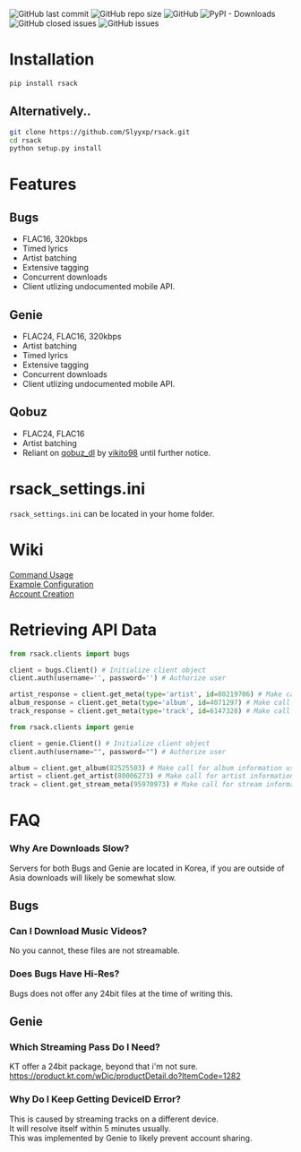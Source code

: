 ![GitHub last commit](https://img.shields.io/github/last-commit/Slyyxp/rsack) ![GitHub repo size](https://img.shields.io/github/repo-size/Slyyxp/rsack) ![GitHub](https://img.shields.io/github/license/Slyyxp/rsack) ![PyPI - Downloads](https://img.shields.io/pypi/dm/rsack) ![GitHub closed issues](https://img.shields.io/github/issues-closed-raw/Slyyxp/rsack) ![GitHub issues](https://img.shields.io/github/issues-raw/Slyyxp/rsack)

# Installation
```bash
pip install rsack
```

## Alternatively..
```bash
git clone https://github.com/Slyyxp/rsack.git
cd rsack
python setup.py install
```

# Features
## Bugs
- FLAC16, 320kbps
- Timed lyrics
- Artist batching
- Extensive tagging
- Concurrent downloads
- Client utlizing undocumented mobile API.

## Genie
- FLAC24, FLAC16, 320kbps
- Artist batching
- Timed lyrics
- Extensive tagging
- Concurrent downloads
- Client utlizing undocumented mobile API.

## Qobuz
- FLAC24, FLAC16
- Artist batching
- Reliant on [qobuz_dl](https://github.com/vitiko98/qobuz-dl) by [vikito98](https://github.com/vitiko98) until further notice.

# rsack_settings.ini
`rsack_settings.ini` can be located in your home folder.

# Wiki
[Command Usage](https://github.com/Slyyxp/rsack/wiki/Command-Usage)  
[Example Configuration](https://github.com/Slyyxp/rsack/wiki/Configuration)  
[Account Creation](https://github.com/Slyyxp/rsack/wiki/Account-Creation)  

# Retrieving API Data
```python
from rsack.clients import bugs

client = bugs.Client() # Initialize client object
client.auth(username='', password='') # Authorize user

artist_response = client.get_meta(type='artist', id=80219706) # Make call for artist information using artist UID
album_response = client.get_meta(type='album', id=4071297) # Make call for album information using album UID
track_response = client.get_meta(type='track', id=6147328) # Make call for track information using track UID
```
```python
from rsack.clients import genie

client = genie.Client() # Initialize client object
client.auth(username="", password="") # Authorize user

album = client.get_album(82525503) # Make call for album information using album UID
artist = client.get_artist(80006273) # Make call for artist information using artist UID
track = client.get_stream_meta(95970973) # Make call for stream information using track UID
```
# FAQ
### Why Are Downloads Slow?
Servers for both Bugs and Genie are located in Korea, if you are outside of Asia downloads will likely be somewhat slow.

## Bugs
### Can I Download Music Videos?
No you cannot, these files are not streamable.
### Does Bugs Have Hi-Res?
Bugs does not offer any 24bit files at the time of writing this.

## Genie
### Which Streaming Pass Do I Need?
KT offer a 24bit package, beyond that i'm not sure.  
https://product.kt.com/wDic/productDetail.do?ItemCode=1282

### Why Do I Keep Getting DeviceID Error?
This is caused by streaming tracks on a different device.  
It will resolve itself within 5 minutes usually.  
This was implemented by Genie to likely prevent account sharing.
